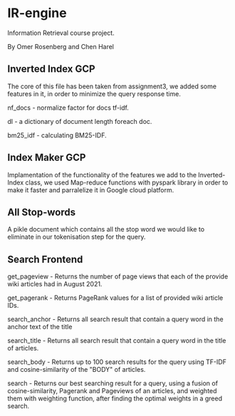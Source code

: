 # IR-engine
Information Retrieval course project.

By Omer Rosenberg and Chen Harel




## Inverted Index GCP
The core of this file has been taken from assignment3, we added some features in it, in order to minimize the query response time.

nf_docs - normalize factor for docs tf-idf.

dl - a dictionary of document length foreach doc.

bm25_idf - calculating BM25-IDF.

## Index Maker GCP
Implamentation of the functionality of the features we add to the Inverted-Index class, we used Map-reduce functions with pyspark library in order to make it faster and parralelize it in Google cloud platform.

## All Stop-words
A pikle document which contains all the stop word we would like to eliminate in our tokenisation step for the query.


## Search Frontend
get_pageview - Returns the number of page views that each of the provide wiki articles had in August 2021.

get_pagerank - Returns PageRank values for a list of provided wiki article IDs.

search_anchor - Returns all search result that contain a query word in the anchor text of the title

search_title - Returns all search result that contain a query word in the title of articles.

search_body - Returns up to 100 search results for the query using TF-IDF and cosine-similarity of the "BODY" of articles.

search - Returns our best searching result for a query, using a fusion of cosine-similarity, Pagerank and Pageviews of an articles, and weighted them with weighting function, after finding the optimal weights in a greed search.








